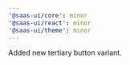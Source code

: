 ```yaml
---
'@saas-ui/core': minor
'@saas-ui/react': minor
'@saas-ui/theme': minor
---
```


Added new tertiary button variant.
